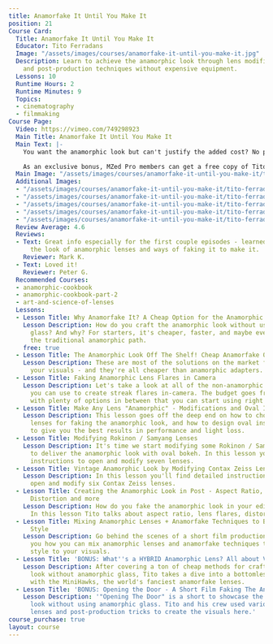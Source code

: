 ```yaml
---
title: Anamorfake It Until You Make It
position: 21
Course Card:
  Title: Anamorfake It Until You Make It
  Educator: Tito Ferradans
  Image: "/assets/images/courses/anamorfake-it-until-you-make-it.jpg"
  Description: Learn to achieve the anamorphic look through lens modifications, filters,
    and post-production techniques without expensive equipment.
  Lessons: 10
  Runtime Hours: 2
  Runtime Minutes: 9
  Topics:
  - cinematography
  - filmmaking
Course Page:
  Video: https://vimeo.com/749298923
  Main Title: Anamorfake It Until You Make It
  Main Text: |-
    You want the anamorphic look but can't justify the added cost? No problem. This new course from Tito Ferradans shows you how to modify lenses and experiment with filters and post-production techniques so that you can Anamorfake It Until You Make it!

    As an exclusive bonus, MZed Pro members can get a free copy of Tito Ferradans' "Anamorfake It Until You Make It" ebook and bonus content.
  Main Image: "/assets/images/courses/anamorfake-it-until-you-make-it/tito-ferradans-anamorfake-it-until-you-make-it-1.jpg"
  Additional Images:
  - "/assets/images/courses/anamorfake-it-until-you-make-it/tito-ferradans-anamorfake-it-until-you-make-it-2.jpg"
  - "/assets/images/courses/anamorfake-it-until-you-make-it/tito-ferradans-anamorfake-it-until-you-make-it-3.jpg"
  - "/assets/images/courses/anamorfake-it-until-you-make-it/tito-ferradans-anamorfake-it-until-you-make-it-4.jpg"
  - "/assets/images/courses/anamorfake-it-until-you-make-it/tito-ferradans-anamorfake-it-until-you-make-it-5.jpg"
  - "/assets/images/courses/anamorfake-it-until-you-make-it/tito-ferradans-anamorfake-it-until-you-make-it-6.jpg"
  Review Average: 4.6
  Reviews:
  - Text: Great info especially for the first couple episodes - learned a lot about
      the look of anamorphic lenses and ways of faking it to make it.
    Reviewer: Mark K.
  - Text: Loved it!
    Reviewer: Peter G.
  Recommended Courses:
  - anamorphic-cookbook
  - anamorphic-cookbook-part-2
  - art-and-science-of-lenses
  Lessons:
  - Lesson Title: Why Anamorfake It? A Cheap Option for the Anamorphic Look
    Lesson Description: How do you craft the anamorphic look without using any anamorphic
      glass? And why? For starters, it's cheaper, faster, and maybe even easier than
      the traditional anamorphic path.
    free: true
  - Lesson Title: The Anamorphic Look Off The Shelf! Cheap Anamorfake Options
    Lesson Description: These are most of the solutions on the market for anamorfaking
      your visuals - and they're all cheaper than anamorphic adapters.
  - Lesson Title: Faking Anamorphic Lens Flares in Camera
    Lesson Description: Let's take a look at all of the non-anamorphic techniques
      you can use to create streak flares in-camera. The budget goes from $2 to $200
      with plenty of options in between that you can start using right now.
  - Lesson Title: Make Any Lens "Anamorphic" - Modifications and Oval Inserts
    Lesson Description: This lesson goes off the deep end on how to choose the best
      lenses for faking the anamorphic look, and how to design oval inserts in a way
      to give you the best results in performance and light loss.
  - Lesson Title: Modifying Rokinon / Samyang Lenses
    Lesson Description: It's time we start modifying some Rokinon / Samyang lenses
      to deliver the anamorphic look with oval bokeh. In this lesson you'll find detailed
      instructions to open and modify seven lenses.
  - Lesson Title: Vintage Anamorphic Look by Modifying Contax Zeiss Lenses
    Lesson Description: In this lesson you'll find detailed instructions on how to
      open and modify six Contax Zeiss lenses.
  - Lesson Title: Creating the Anamorphic Look in Post - Aspect Ratio, Lens Flares,
      Distortion and more
    Lesson Description: How do you fake the anamorphic look in your editing software?
      In this lesson Tito talks about aspect ratio, lens flares, distortion and more.
  - Lesson Title: Mixing Anamorphic Lenses + Anamorfake Techniques to Boost Your Visual
      Style
    Lesson Description: Go behind the scenes of a short film production as Tito shows
      you how you can mix anamorphic lenses and anamorfake techniques to add a unique
      style to your visuals.
  - Lesson Title: 'BONUS: What''s a HYBRID Anamorphic Lens? All about Vantage MiniHawks'
    Lesson Description: After covering a ton of cheap methods for crafting the anamorphic
      look without anamorphic glass, Tito takes a dive into a bottomless budget approach
      with the MiniHawks, the world's fanciest anamorfake lenses.
  - Lesson Title: 'BONUS: Opening the Door - A Short Film Faking The Anamorphic Look'
    Lesson Description: '"Opening The Door" is a short to showcase the anamorphic
      look without using anamorphic glass. Tito and his crew used various modified
      lenses and post-production tricks to create the visuals here.'
course_purchase: true
layout: course
---
```


